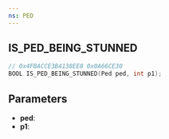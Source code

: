 ```yaml
---
ns: PED
---
```

## IS_PED_BEING_STUNNED

```c
// 0x4FBACCE3B4138EE8 0x0A66CE30
BOOL IS_PED_BEING_STUNNED(Ped ped, int p1);
```

## Parameters
* **ped**:
* **p1**:

